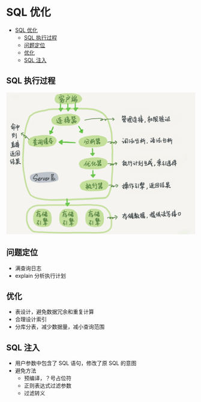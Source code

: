 # SQL 优化

- [SQL 优化](#sql-优化)
  - [SQL 执行过程](#sql-执行过程)
  - [问题定位](#问题定位)
  - [优化](#优化)
  - [SQL 注入](#sql-注入)

## SQL 执行过程

![SQL执行过程](./sql.png)

## 问题定位

- 满查询日志
- explain 分析执行计划

## 优化

- 表设计，避免数据冗余和重复计算
- 合理设计索引
- 分库分表，减少数据量，减小查询范围

## SQL 注入

- 用户参数中包含了 SQL 语句，修改了原 SQL 的意图
- 避免方法
  - 预编译，？号占位符
  - 正则表达式过滤参数
  - 过滤转义
